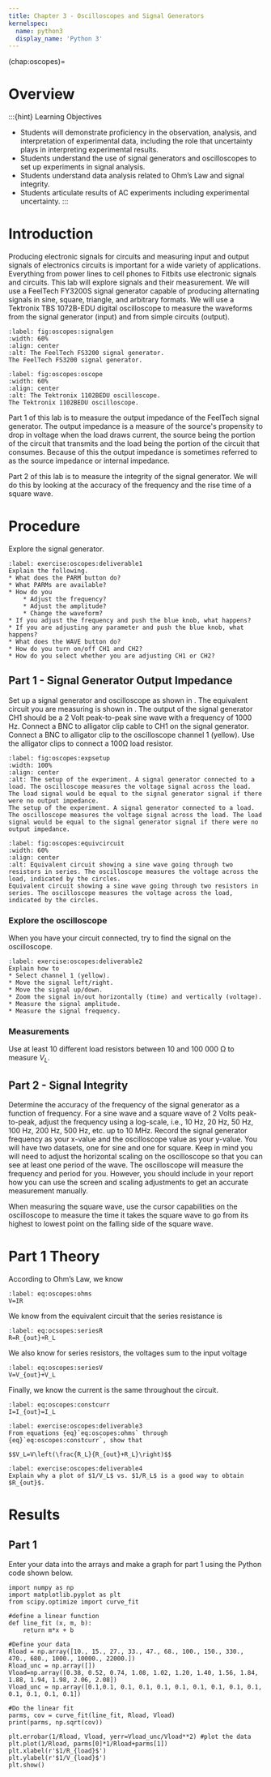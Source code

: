 ```yaml
---
title: Chapter 3 - Oscilloscopes and Signal Generators
kernelspec:
  name: python3
  display_name: 'Python 3'
---
```

(chap:oscopes)=
# Overview
:::{hint} Learning Objectives
* Students will demonstrate proficiency in the observation, analysis, and interpretation of experimental data, including the role that uncertainty plays in interpreting experimental results.
* Students understand the use of signal generators and oscilloscopes to set up experiments in signal analysis.
* Students understand data analysis related to Ohm’s Law and signal integrity.
* Students articulate results of AC experiments including experimental uncertainty.
:::

# Introduction
Producing electronic signals for circuits and measuring input and output signals of electronics circuits is important for a wide variety of applications. Everything from power lines to cell phones to Fitbits use electronic signals and circuits. This lab will explore signals and their measurement. We will use a FeelTech FY3200S [](#fig:oscopes:signalgen) signal generator capable of producing alternating signals in sine, square, triangle, and arbitrary formats. We will use a Tektronix TBS 1072B-EDU [](#fig:oscopes:oscope) digital oscilloscope to measure the waveforms from the signal generator (input) and from simple circuits (output).
```{figure} ../figures/ch3_oscopes/FeelTech.jpg
:label: fig:oscopes:signalgen
:width: 60%
:align: center
:alt: The FeelTech FS3200 signal generator.
The FeelTech FS3200 signal generator.
```
```{figure} ../figures/ch3_oscopes/Tektronix.jpg
:label: fig:oscopes:oscope
:width: 60%
:align: center
:alt: The Tektronix 1102BEDU oscilloscope.
The Tektronix 1102BEDU oscilloscope.
```
Part 1 of this lab is to measure the output impedance of the FeelTech signal generator. The output impedance is a measure of the source's propensity to drop in voltage when the load draws current, the source being the portion of the circuit that transmits and the load being the portion of the circuit that consumes. Because of this the output impedance is sometimes referred to as the source impedance or internal impedance.

Part 2 of this lab is to measure the integrity of the signal generator. We will do this by looking at the accuracy of the frequency and the rise time of a square wave.


# Procedure
Explore the signal generator.
```{exercise}
:label: exercise:oscopes:deliverable1
Explain the following.
* What does the PARM button do?
* What PARMs are available?
* How do you
	* Adjust the frequency?
	* Adjust the amplitude?
	* Change the waveform?
* If you adjust the frequency and push the blue knob, what happens?
* If you are adjusting any parameter and push the blue knob, what happens?
* What does the WAVE button do?
* How do you turn on/off CH1 and CH2?
* How do you select whether you are adjusting CH1 or CH2?
```

## Part 1 - Signal Generator Output Impedance
Set up a signal generator and oscilloscope as shown in [](#fig:oscopes:expsetup). The equivalent circuit you are measuring is shown in [](#fig:ch3_oscopes/equivcircuit). The output of the signal generator CH1 should be a 2 Volt peak-to-peak sine wave with a frequency of 1000 Hz.  Connect a BNC to alligator clip cable to CH1 on the signal generator. Connect a BNC to alligator clip to the oscilloscope channel 1 (yellow). Use the alligator clips to connect a 100Ω load resistor.
```{figure} ../figures/ch3_oscopes/expsetup.jpg
:label: fig:oscopes:expsetup
:width: 100%
:align: center
:alt: The setup of the experiment. A signal generator connected to a load. The oscilloscope measures the voltage signal across the load. The load signal would be equal to the signal generator signal if there were no output impedance.
The setup of the experiment. A signal generator connected to a load. The oscilloscope measures the voltage signal across the load. The load signal would be equal to the signal generator signal if there were no output impedance.
```
```{figure} ../figures/ch3_oscopes/equivcircuit.jpg
:label: fig:oscopes:equivcircuit
:width: 60%
:align: center
:alt: Equivalent circuit showing a sine wave going through two resistors in series. The oscilloscope measures the voltage across the load, indicated by the circles.
Equivalent circuit showing a sine wave going through two resistors in series. The oscilloscope measures the voltage across the load, indicated by the circles.
```
### Explore the oscilloscope
When you have your circuit connected, try to find the signal on the oscilloscope.
```{exercise}
:label: exercise:oscopes:deliverable2
Explain how to
* Select channel 1 (yellow).
* Move the signal left/right.
* Move the signal up/down.
* Zoom the signal in/out horizontally (time) and vertically (voltage).
* Measure the signal amplitude.
* Measure the signal frequency.
```

### Measurements
Use at least 10 different load resistors between 10 and 100 000 Ω to measure $V_L$.

## Part 2 - Signal Integrity
Determine the accuracy of the frequency of the signal generator as a function of frequency. For a sine wave and a square wave of 2 Volts peak-to-peak, adjust the frequency using a log-scale, i.e., 10 Hz, 20 Hz, 50 Hz, 100 Hz, 200 Hz, 500 Hz, etc. up to 10 MHz. Record the signal generator frequency as your x-value and the oscilloscope value as your y-value. You will have two datasets, one for sine and one for square. Keep in mind you will need to adjust the horizontal scaling on the oscilloscope so that you can see at least one period of the wave. The oscilloscope will measure the frequency and period for you. However, you should include in your report how you can use the screen and scaling adjustments to get an accurate measurement manually.

When measuring the square wave, use the cursor capabilities on the oscilloscope to measure the time it takes the square wave to go from its highest to lowest point on the falling side of the square wave.

# Part 1 Theory
According to Ohm’s Law, we know

```{math}
:label: eq:oscopes:ohms
V=IR
```

We know from the equivalent circuit that the series resistance is

```{math}
:label: eq:ocsopes:seriesR
R=R_{out}+R_L
```

We also know for series resistors, the voltages sum to the input voltage

```{math}
:label: eq:oscopes:seriesV
V=V_{out}+V_L
```

Finally, we know the current is the same throughout the circuit.
```{math}
:label: eq:oscopes:constcurr
I=I_{out}=I_L
```

```{exercise}
:label: exercise:oscopes:deliverable3
From equations {eq}`eq:oscopes:ohms` through {eq}`eq:oscopes:constcurr`, show that

$$V_L=V\left(\frac{R_L}{R_{out}+R_L}\right)$$
```
```{exercise}
:label: exercise:oscopes:deliverable4
Explain why a plot of $1/V_L$ vs. $1/R_L$ is a good way to obtain $R_{out}$.
```

# Results

## Part 1
Enter your data into the arrays and make a graph for part 1 using the Python code shown below.
```{code-cell} python
import numpy as np
import matplotlib.pyplot as plt
from scipy.optimize import curve_fit

#define a linear function
def line_fit (x, m, b):
	return m*x + b

#Define your data
Rload = np.array([10., 15., 27., 33., 47., 68., 100., 150., 330., 470., 680., 1000., 10000., 22000.])
Rload_unc = np.array([])
Vload=np.array([0.38, 0.52, 0.74, 1.08, 1.02, 1.20, 1.40, 1.56, 1.84, 1.88, 1.94, 1.98, 2.06, 2.08])
Vload_unc = np.array([0.1,0.1, 0.1, 0.1, 0.1, 0.1, 0.1, 0.1, 0.1, 0.1, 0.1, 0.1, 0.1, 0.1])

#Do the linear fit
parms, cov = curve_fit(line_fit, Rload, Vload)
print(parms, np.sqrt(cov))

plt.errobar(1/Rload, Vload, yerr=Vload_unc/Vload**2) #plot the data
plt.plot(1/Rload, parms[0]*1/Rload+parms[1])
plt.xlabel(r'$1/R_{load}$')
plt.ylabel(r'$1/V_{load}$')
plt.show()
```



